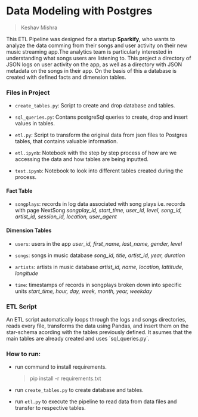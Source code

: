 # Data Modeling with Postgres
> Keshav Mishra

This ETL Pipeline was designed for a startup **Sparkify**, who wants to analyze the data comming from their songs and user activity on their new music streaming app.The analytics team is particularly interested in understanding what songs users are listening to. This project a directory of JSON logs on user activity on the app, as well as a directory with JSON metadata on the songs in their app. On the basis of this a database is created with defined facts and dimension tables.

### Files in Project

* `create_tables.py`: Script to create and drop database and tables.

* `sql_queries.py`: Contans postgreSql queries to create, drop and insert values in tables.

* `etl.py`: Script to transform the original data from json files to Postgres tables, that contains valuable information.

* `etl.ipynb`: Notebook with the step by step process of how are we accessing the data and how tables are being inputted.

* `test.ipynb`: Notebook to look into different tables created during the process.


#### Fact Table
* `songplays`: records in log data associated with song plays i.e. records with page NextSong
*songplay_id, start_time, user_id, level, song_id, artist_id, session_id, location, user_agent*

#### Dimension Tables
* `users`: users in the app
*user_id, first_name, last_name, gender, level*

* `songs`: songs in music database
*song_id, title, artist_id, year, duration*

* `artists`: artists in music database
*artist_id, name, location, lattitude, longitude*

* `time`: timestamps of records in songplays broken down into specific units
*start_time, hour, day, week, month, year, weekday*


### ETL Script
An ETL script automatically loops through the logs and songs directories, reads every file, transforms the data using Pandas, and insert them on the star-schema acording with the tables previously defined. It asumes that the main tables are already created and uses ´sql_queries.py´.

### How to run:
   - run command to install requirements.
        > pip install -r requirements.txt
        
   - run ``create_tables.py`` to create database and tables.
   - run ``etl.py`` to execute the pipeline to read data from data files and transfer to respective tables.